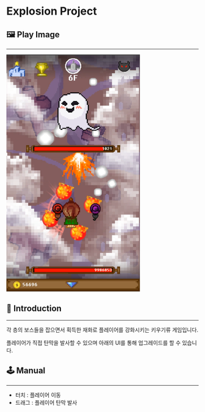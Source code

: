 # Explosion Project

## 🖼️ Play Image

---

<img src="imgs/1.png" width="350" height="622"/>

## 📄 Introduction

---

각 층의 보스들을 잡으면서 획득한 재화로 플레이어를 강화시키는 키우기류 게임입니다.

플레이어가 직접 탄막을 발사할 수 있으며 아래의 UI를 통해 업그레이드를 할 수 있습니다.

## 🕹️ Manual

---

- 터치 : 플레이어 이동
- 드래그 : 플레이어 탄막 발사